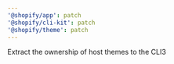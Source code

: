 ```yaml
---
'@shopify/app': patch
'@shopify/cli-kit': patch
'@shopify/theme': patch
---
```


Extract the ownership of host themes to the CLI3
